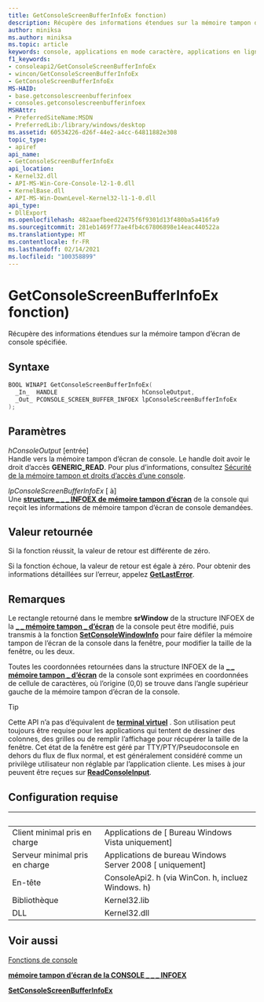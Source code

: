 ```yaml
---
title: GetConsoleScreenBufferInfoEx fonction)
description: Récupère des informations étendues sur la mémoire tampon d’écran de console spécifiée.
author: miniksa
ms.author: miniksa
ms.topic: article
keywords: console, applications en mode caractère, applications en ligne de commande, applications de terminal, API console
f1_keywords:
- consoleapi2/GetConsoleScreenBufferInfoEx
- wincon/GetConsoleScreenBufferInfoEx
- GetConsoleScreenBufferInfoEx
MS-HAID:
- base.getconsolescreenbufferinfoex
- consoles.getconsolescreenbufferinfoex
MSHAttr:
- PreferredSiteName:MSDN
- PreferredLib:/library/windows/desktop
ms.assetid: 60534226-d26f-44e2-a4cc-64811882e308
topic_type:
- apiref
api_name:
- GetConsoleScreenBufferInfoEx
api_location:
- Kernel32.dll
- API-MS-Win-Core-Console-l2-1-0.dll
- KernelBase.dll
- API-MS-Win-DownLevel-Kernel32-l1-1-0.dll
api_type:
- DllExport
ms.openlocfilehash: 482aaefbeed22475f6f9301d13f480ba5a416fa9
ms.sourcegitcommit: 281eb1469f77ae4fb4c67806898e14eac440522a
ms.translationtype: MT
ms.contentlocale: fr-FR
ms.lasthandoff: 02/14/2021
ms.locfileid: "100358899"
---
```

# <a name="getconsolescreenbufferinfoex-function"></a>GetConsoleScreenBufferInfoEx fonction)

Récupère des informations étendues sur la mémoire tampon d’écran de console spécifiée.

## <a name="syntax"></a>Syntaxe

```C
BOOL WINAPI GetConsoleScreenBufferInfoEx(
  _In_  HANDLE                        hConsoleOutput,
  _Out_ PCONSOLE_SCREEN_BUFFER_INFOEX lpConsoleScreenBufferInfoEx
);
```

## <a name="parameters"></a>Paramètres

*hConsoleOutput* \[entrée\]  
Handle vers la mémoire tampon d’écran de console. Le handle doit avoir le droit d’accès **GENERIC\_READ**. Pour plus d’informations, consultez [Sécurité de la mémoire tampon et droits d’accès d’une console](console-buffer-security-and-access-rights.md).

*lpConsoleScreenBufferInfoEx* \[ à\]  
Une [**structure \_ \_ \_ INFOEX de mémoire tampon d’écran**](console-screen-buffer-infoex.md) de la console qui reçoit les informations de mémoire tampon d’écran de console demandées.

## <a name="return-value"></a>Valeur retournée

Si la fonction réussit, la valeur de retour est différente de zéro.

Si la fonction échoue, la valeur de retour est égale à zéro. Pour obtenir des informations détaillées sur l’erreur, appelez [**GetLastError**](/windows/win32/api/errhandlingapi/nf-errhandlingapi-getlasterror).

## <a name="remarks"></a>Remarques

Le rectangle retourné dans le membre **srWindow** de la structure INFOEX de la [**\_ \_ mémoire tampon \_ d’écran**](console-screen-buffer-infoex.md) de la console peut être modifié, puis transmis à la fonction [**SetConsoleWindowInfo**](setconsolewindowinfo.md) pour faire défiler la mémoire tampon de l’écran de la console dans la fenêtre, pour modifier la taille de la fenêtre, ou les deux.

Toutes les coordonnées retournées dans la structure INFOEX de la [**\_ \_ mémoire tampon \_ d’écran**](console-screen-buffer-infoex.md) de la console sont exprimées en coordonnées de cellule de caractères, où l’origine (0,0) se trouve dans l’angle supérieur gauche de la mémoire tampon d’écran de la console.

> [!TIP]
> Cette API n’a pas d’équivalent de **[terminal virtuel](console-virtual-terminal-sequences.md)** . Son utilisation peut toujours être requise pour les applications qui tentent de dessiner des colonnes, des grilles ou de remplir l’affichage pour récupérer la taille de la fenêtre. Cet état de la fenêtre est géré par TTY/PTY/Pseudoconsole en dehors du flux de flux normal, et est généralement considéré comme un privilège utilisateur non réglable par l’application cliente. Les mises à jour peuvent être reçues sur [**ReadConsoleInput**](readconsoleinput.md).

## <a name="requirements"></a>Configuration requise

| &nbsp; | &nbsp; |
|-|-|
| Client minimal pris en charge | Applications de \[ Bureau Windows Vista uniquement\] |
| Serveur minimal pris en charge | Applications de bureau Windows Server 2008 \[ uniquement\] |
| En-tête | ConsoleApi2. h (via WinCon. h, incluez Windows. h) |
| Bibliothèque | Kernel32.lib |
| DLL | Kernel32.dll |

## <a name="see-also"></a>Voir aussi

[Fonctions de console](console-functions.md)

[**mémoire tampon d’écran de la CONSOLE \_ \_ \_ INFOEX**](console-screen-buffer-infoex.md)

[**SetConsoleScreenBufferInfoEx**](setconsolescreenbufferinfoex.md)